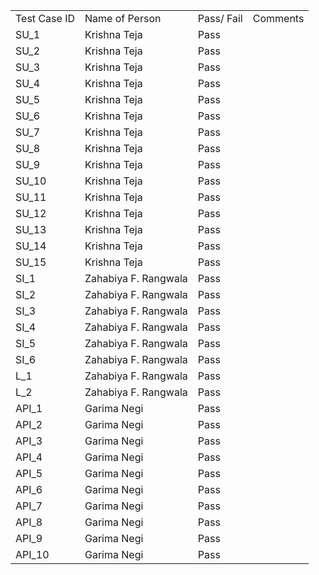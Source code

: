 | | | | |
|-|-|-|-|
|Test Case ID|Name of Person|Pass/ Fail|Comments|
|SU_1|Krishna Teja|Pass| |
|SU_2|Krishna Teja|Pass| |
|SU_3|Krishna Teja|Pass| |
|SU_4|Krishna Teja|Pass| |
|SU_5|Krishna Teja|Pass| |
|SU_6|Krishna Teja|Pass| |
|SU_7|Krishna Teja|Pass| |
|SU_8|Krishna Teja|Pass| |
|SU_9|Krishna Teja|Pass| |
|SU_10|Krishna Teja|Pass| |
|SU_11|Krishna Teja|Pass| |
|SU_12|Krishna Teja|Pass| |
|SU_13|Krishna Teja|Pass| |
|SU_14|Krishna Teja|Pass| |
|SU_15|Krishna Teja|Pass| |
|SI_1|Zahabiya F. Rangwala|Pass| |
|SI_2|Zahabiya F. Rangwala|Pass| |
|SI_3|Zahabiya F. Rangwala|Pass| |
|SI_4|Zahabiya F. Rangwala|Pass| |
|SI_5|Zahabiya F. Rangwala|Pass| |
|SI_6|Zahabiya F. Rangwala|Pass| |
|L_1|Zahabiya F. Rangwala|Pass| |
|L_2|Zahabiya F. Rangwala|Pass| |
|API_1|Garima Negi|Pass| |
|API_2|Garima Negi|Pass| |
|API_3|Garima Negi|Pass| |
|API_4|Garima Negi|Pass| |
|API_5|Garima Negi|Pass| |
|API_6|Garima Negi|Pass| |
|API_7|Garima Negi|Pass| |
|API_8|Garima Negi|Pass| |
|API_9|Garima Negi|Pass| |
|API_10|Garima Negi|Pass| |
